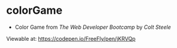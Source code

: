 # colorGame

* Color Game from *The Web Developer Bootcamp* by *Colt Steele*

Viewable at: https://codepen.io/FreeFly/pen/jKRVQp
